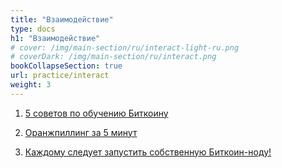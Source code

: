 ```yaml
---
title: "Взаимодействие"
type: docs
h1: "Взаимодействие"
# cover: /img/main-section/ru/interact-light-ru.png
# coverDark: /img/main-section/ru/interact.png
bookCollapseSection: true
url: practice/interact
weight: 3
---
```


1. [5 советов по обучению Биткоину](/5-tips-for-teaching-bitcoin)

2. [Оранжпиллинг за 5 минут](/orangepilling-in-5-min)

3. [Каждому следует запустить собственную Биткоин-ноду!](/practice/bitcoin-node)